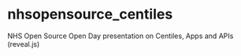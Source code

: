 nhsopensource_centiles
======================

NHS Open Source Open Day presentation on Centiles, Apps and APIs (reveal.js)
